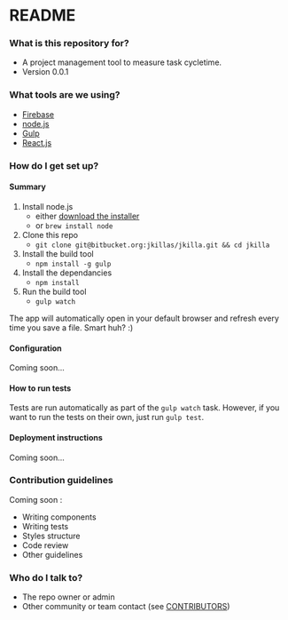 # README #

### What is this repository for? ###

* A project management tool to measure task cycletime.
* Version 0.0.1

### What tools are we using? ###

* [Firebase](http://www.firebase.com/)
* [node.js](http://nodejs.org/)
* [Gulp](http://gulpjs.com/)
* [React.js](http://facebook.github.io/react/)

### How do I get set up? ###

#### Summary

1. Install node.js
    * either [download the installer](http://nodejs.org/download/)
    * or `brew install node`
1. Clone this repo
    * `git clone git@bitbucket.org:jkillas/jkilla.git && cd jkilla`
1. Install the build tool
    * `npm install -g gulp`
1. Install the dependancies
    * `npm install`
1. Run the build tool
    * `gulp watch`

The app will automatically open in your default browser and refresh every time 
you save a file. Smart huh? :)

#### Configuration

Coming soon...

#### How to run tests

Tests are run automatically as part of the `gulp watch` task.
However, if you want to run the tests on their own, just run `gulp test`.

#### Deployment instructions

Coming soon...

<!--
If you're happy with your changes...

1. Install the firebase command line tools
    * `npm install -g firebase-tools`
2. Build the project
	1. Dev
		* `mimosa build`
	2. Prod
		* `mimosa build -P prod`
3. Deploy to Firebase
    * `firebase deploy`
 -->

### Contribution guidelines ###

Coming soon :

* Writing components
* Writing tests
* Styles structure
* Code review
* Other guidelines

### Who do I talk to? ###

* The repo owner or admin
* Other community or team contact (see [CONTRIBUTORS](src/master/contributors.txt))